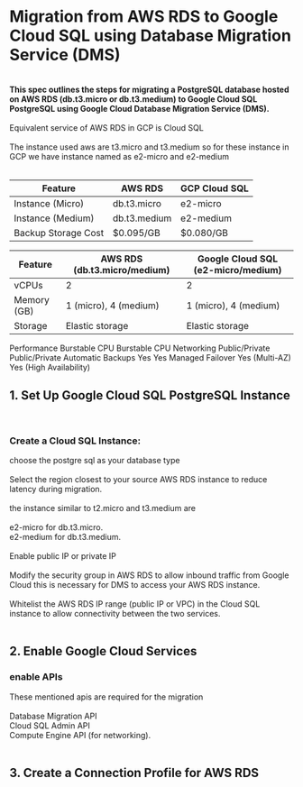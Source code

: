 # Migration from AWS RDS to Google Cloud SQL using Database Migration Service (DMS)
<br>
<b>This spec outlines the steps for migrating a PostgreSQL database hosted on AWS RDS (db.t3.micro or db.t3.medium) to Google Cloud SQL PostgreSQL using Google Cloud Database Migration Service (DMS). </b>
<br>
<br>
Equivalent service of AWS RDS in GCP is Cloud SQL<br>
<br>
The instance used aws are t3.micro and t3.medium so for these instance in GCP we have instance named as e2-micro and e2-medium<br>
<br>

| Feature             | AWS RDS      | GCP Cloud SQL  |
|---------------------|--------------|----------------|
| Instance (Micro)    | db.t3.micro  | e2-micro       |
| Instance (Medium)   | db.t3.medium | e2-medium      |
| Backup Storage Cost | $0.095/GB    | $0.080/GB      |

|Feature	     |AWS RDS (db.t3.micro/medium)|	Google Cloud SQL (e2-micro/medium)|
|--------------|----------------------------|-----------------------------------|
|vCPUs         |	2                         |	2                                 |
|Memory (GB)   |	1 (micro), 4 (medium)	    |1 (micro), 4 (medium)              |
|Storage	     |Elastic storage             |	Elastic storage                   |
Performance	Burstable CPU	Burstable CPU
Networking	Public/Private	Public/Private
Automatic Backups	Yes	Yes
Managed Failover	Yes (Multi-AZ)	Yes (High Availability)



## 1. Set Up Google Cloud SQL PostgreSQL Instance
<br>

### Create a Cloud SQL Instance: <br>
choose the postgre sql as your database type <br>
<br>
Select the region closest to your source AWS RDS instance to reduce latency during migration.<br>
<br>
the instance similar to t2.micro and t3.medium are<br>
<br>
e2-micro for db.t3.micro.<br>
e2-medium for db.t3.medium.<br>
<br>
Enable public IP or private IP<br>
<br>
Modify the security group in AWS RDS to allow inbound traffic from Google Cloud this is necessary for DMS to access your AWS RDS instance.<br>
<br>
Whitelist the AWS RDS IP range (public IP or VPC) in the Cloud SQL instance to allow connectivity between the two services.<br>
<br>
## 2. Enable Google Cloud Services
### enable APIs
These mentioned apis are required for the migration<br>
<br>
Database Migration API<br>
Cloud SQL Admin API<br>
Compute Engine API (for networking).<br>
<br>

## 3. Create a Connection Profile for AWS RDS





